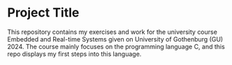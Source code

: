 # Project Title #
This repository contains my exercises and work for the university course Embedded and Real-time Systems given on University of Gothenburg (GU) 2024.
The course mainly focuses on the programming language C, and this repo displays my first steps into this language.
  
